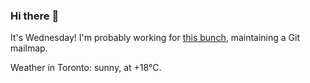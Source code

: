 ### Hi there :wave:

It's Wednesday! I'm probably working for [this bunch](https://github.com/kohofinancial), maintaining a Git mailmap.

Weather in Toronto: sunny, at +18°C.
